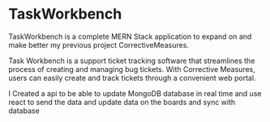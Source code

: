 # TaskWorkbench
TaskWorkbench is a complete MERN Stack application to expand on and make better my previous project CorrectiveMeasures. 

Task Workbench is a support ticket tracking software that streamlines the process of creating and managing bug tickets. With Corrective Measures, users can easily create and track tickets through a convenient web portal.

I Created a api to be able to update MongoDB database in real time and use react to send the data and update data on the boards and sync with database
